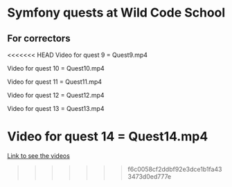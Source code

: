 # Symfony quests at Wild Code School



## For correctors
<<<<<<< HEAD
Video for quest 9 = Quest9.mp4

Video for quest 10 = Quest10.mp4

Video for quest 11 = Quest11.mp4

Video for quest 12 = Quest12.mp4

Video for quest 13 = Quest13.mp4

Video for quest 14 = Quest14.mp4
=======
[Link to see the videos](https://drive.google.com/drive/folders/1a8jfxSTTifo9DdI7QIzpwqZnu0vMbbwR?usp=sharing)
>>>>>>> f6c0058cf2ddbf92e3dce1b1fa433473d0ed777e

